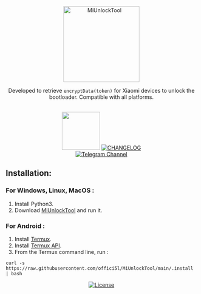 <div align="center">
  <img src="https://img.shields.io/badge/MiUnlockTool-%23FF6900?style=flat&logo=xiaomi&logoColor=white" alt="MiUnlockTool" width="200"/>
  <p>Developed to retrieve <code>encryptData(token)</code> for Xiaomi devices to unlock the bootloader. Compatible with all platforms.</p>
  <br>
  <div style="display: inline-block;">
    <img src="https://img.shields.io/badge/Version-1.5.6-brightgreen"width="100"/>
    <a href="https://github.com/offici5l/MiUnlockTool/blob/main/CHANGELOG.md">
      <img src="https://img.shields.io/badge/Changelog-%23000000?style=flat&logo=github&logoColor=white" alt="CHANGELOG"/>
    </a>
  </div>
  <br>
  <a href="https://t.me/Offici5l_Channel">
    <img src="https://img.shields.io/badge/Telegram-%230077B5?style=flat&logo=telegram&logoColor=white" alt="Telegram Channel"/>
  </a>
</div>

<h2>Installation:</h2>

<h3>For Windows, Linux, MacOS :</h3>

<ol>
  <li>Install Python3.</li>
  <li>Download <a href="https://github.com/offici5l/MiUnlockTool/releases/download/miunlock/MiUnlockTool.py">MiUnlockTool</a> and run it.</li>
</ol>

<h3>For Android :</h3>

<ol>
  <li>Install <a href="https://github.com/termux/termux-app/releases/download/v0.118.0/termux-app_v0.118.0+github-debug_universal.apk">Termux</a>.</li>
  <li>Install <a href="https://github.com/termux/termux-api/releases/download/v0.50.1/termux-api_v0.50.1+github-debug.apk">Termux API</a>.</li>
  <li>From the Termux command line, run :</li>
</ol>

<pre><code>curl -s https://raw.githubusercontent.com/offici5l/MiUnlockTool/main/.install | bash</code></pre>

<div align="center">
  <a href="./LICENSE">
    <img src="https://img.shields.io/badge/License-Apache_2.0-blue.svg" alt="License"/>
  </a>
</div>